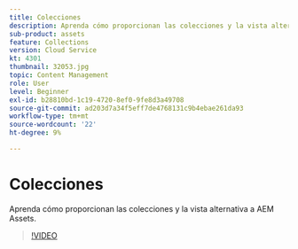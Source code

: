 ```yaml
---
title: Colecciones
description: Aprenda cómo proporcionan las colecciones y la vista alternativa a AEM Assets.
sub-product: assets
feature: Collections
version: Cloud Service
kt: 4301
thumbnail: 32053.jpg
topic: Content Management
role: User
level: Beginner
exl-id: b28810bd-1c19-4720-8ef0-9fe8d3a49708
source-git-commit: ad203d7a34f5eff7de4768131c9b4ebae261da93
workflow-type: tm+mt
source-wordcount: '22'
ht-degree: 9%

---
```


# Colecciones

Aprenda cómo proporcionan las colecciones y la vista alternativa a AEM Assets.

>[!VIDEO](https://video.tv.adobe.com/v/32053/?quality=12&learn=on&hidetitle=true)
